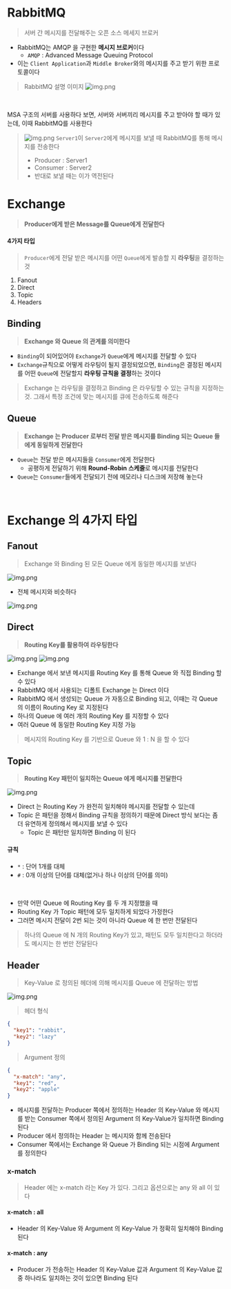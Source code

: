 # RabbitMQ

> 서버 간 메시지를 전달해주는 오픈 소스 메세지 브로커

* RabbitMQ는 AMQP 을 구현한 **메시지 브로커**이다
    * `AMQP` : Advanced Message Queuing Protocol
* 이는 `Client Application`과 `Middle Broker`와의 메시지를 주고 받기 위한 프로토콜이다

> RabbitMQ 설명 이미지
> ![img.png](../⚠%20z-Image%20⚠/img6/RabbitMQ%20설명%20이미지.png)

<br>

MSA 구조의 서버를 사용하다 보면, 서버와 서버끼리 메시지를 주고 받아야 할 때가 있는데, 이때 RabbitMQ를 사용한다
> ![img.png](../⚠%20z-Image%20⚠/img6/RabbitMQ와%20Server.png)
> `Server1`이 `Server2`에게 메시지를 보낼 때 RabbitMQ를 통해 메시지를 전송한다
> * Producer : Server1
> * Consumer : Server2
> * 반대로 보낼 때는 이가 역전된다

# Exchange

> **Producer에게 받은 Message를 Queue에게 전달한다**

#### 4가지 타입

> `Producer`에게 전달 받은 메시지를 어떤 `Queue`에게 발송할 지 **라우팅**을 결정하는 것

1. Fanout
2. Direct
3. Topic
4. Headers

## Binding

> **Exchange 와 Queue 의 관계를 의미한다**

* `Binding`이 되어있어야 `Exchange`가 `Queue`에게 메시지를 전달할 수 있다
* `Exchange`규칙으로 어떻게 라우팅이 될지 결정되었으면, `Binding`은 결정된 메시지를 어떤 `Queue`에 전달할지 **라우팅 규칙을 결정**하는 것이다

> Exchange 는 라우팅을 결정하고 Binding 은 라우팅할 수 있는 규칙을 지정하는 것.
> 그래서 특정 조건에 맞는 메시지를 큐에 전송하도록 해준다

## Queue

> **Exchange 는 Producer 로부터 전달 받은 메시지를 Binding 되는 Queue 들에게 동일하게 전달한다**

* `Queue`는 전달 받은 메시지들을 `Consumer`에게 전달한다
    * 공평하게 전달하기 위해 **Round-Robin 스케줄**로 메시지를 전달한다
* `Queue`는 `Consumer`들에게 전달되기 전에 메모리나 디스크에 저장해 놓는다

<br>

# Exchange 의 4가지 타입

## Fanout

> Exchange 와 Binding 된 모든 Queue 에게 동일한 메시지를 보낸다

![img.png](../⚠%20z-Image%20⚠/img6/RabbitMQ-Fanout.png)

* 전체 메시지와 비슷하다

![img.png](../⚠%20z-Image%20⚠/img6/RabbitMQ-Fanout.png)

## Direct

> **Routing Key를 활용하여 라우팅한다**

![img.png](../⚠%20z-Image%20⚠/img6/RabbitMQ-DirectExample1.png)
![img.png](../⚠%20z-Image%20⚠/img6/RabbitMQ-DirectExample2.png)

* Exchange 에서 보낸 메시지를 Routing Key 를 통해 Queue 와 직접 Binding 할 수 있다
* RabbitMQ 에서 사용되는 디폴트 Exchange 는 Direct 이다
* RabbitMQ 에서 생성되는 Queue 가 자동으로 Binding 되고, 이때는 각 Queue 의 이름이 Routing Key 로 지정된다
* 하나의 Queue 에 여러 개의 Routing Key 를 지정할 수 있다
* 여러 Queue 에 동일한 Routing Key 지정 가능

> 메시지의 Routing Key 를 기반으로 Queue 와 1 : N 을 할 수 있다

## Topic

> **Routing Key 패턴이 일치하는 Queue 에게 메시지를 전달한다**

![img.png](../⚠%20z-Image%20⚠/img6/RabbitMQ-TopicExample.png)

* Direct 는 Routing Key 가 완전히 일치해야 메시지를 전달할 수 있는데
* Topic 은 패턴을 정해서 Binding 규칙을 정의하기 때문에 Direct 방식 보다는 좀 더 유연하게 정의해서 메시지를 보낼 수 있다
    * Topic 은 패턴만 일치하면 Binding 이 된다

#### 규칙

* `*` : 단어 1개를 대체
* `#` : 0개 이상의 단어를 대체(없거나 하나 이상의 단어를 의미)

<br>

* 만약 어떤 Queue 에 Routing Key 를 두 개 지정했을 때
* Routing Key 가 Topic 패턴에 모두 일치하게 되었다 가정한다
* 그러면 메시지 전달이 2번 되는 것이 아니라 Queue 에 한 번만 전달된다

> 하나의 Queue 에 N 개의 Routing Key가 있고, 패턴도 모두 일치한다고 하더라도
> 메시지는 한 번만 전달된다

## Header

> Key-Value 로 정의된 헤더에 의해 메시지를 Queue 에 전달하는 방법

![img.png](../⚠%20z-Image%20⚠/img6/RabbitMQ-HeaderExample.png)

> 헤더 형식

```json
{
  "key1": "rabbit",
  "key2": "lazy"
}
```

> Argument 정의

```json
{
  "x-match": "any",
  "key1": "red",
  "key2": "apple"
}
```

* 메시지를 전달하는 Producer 쪽에서 정의하는 Header 의 Key-Value 와 메시지를 받는 Consumer 쪽에서 정의된 Argument 의 Key-Value가 일치하면 Binding 된다
* Producer 에서 정의하는 Header 는 메시지와 함께 전송된다
* Consumer 쪽에서는 Exchange 와 Queue 가 Binding 되는 시점에 Argument 를 정의한다

### x-match

> Header 에는 x-match 라는 Key 가 있다. 그리고 옵션으로는 any 와 all 이 있다

#### x-match : all

* Header 의 Key-Value 와 Argument 의 Key-Value 가 정확히 일치해야 Binding 된다

#### x-match : any

* Producer 가 전송하는 Header 의 Key-Value 값과 Argument 의 Key-Value 값 중 하나라도 일치하는 것이 있으면 Binding 된다
